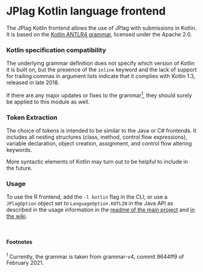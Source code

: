 # JPlag Kotlin language frontend

The JPlag Kotlin frontend allows the use of JPlag with submissions in Kotlin. <br>
It is based on the [Kotlin ANTLR4 grammar](https://github.com/antlr/grammars-v4/tree/master/kotlin/kotlin), licensed under the Apache 2.0.

### Kotlin specification compatibility

The underlying grammar definition does not specify which version of Kotlin it is built on, but the presence of the `inline` keyword and the lack of support for trailing commas in argument lists indicate that it complies with Kotlin 1.3, released in late 2018.

If there are any major updates or fixes to the grammar<a href="#footnote-1"><sup>1</sup></a>, they should surely be applied to this module as well. 


### Token Extraction

The choice of tokens is intended to be similar to the Java or C# frontends. It includes all nesting structures (class, method, control flow expressions), variable declaration, object creation, assignment, and control flow altering keywords.

More syntactic elements of Kotlin may turn out to be helpful to include in the future.

### Usage

To use the R frontend, add the `-l kotlin` flag in the CLI, or use a `JPlagOption` object set to `LanguageOption.KOTLIN` in the Java API as described in the usage information in the [readme of the main project](https://github.com/jplag/JPlag#usage) and [in the wiki](https://github.com/jplag/JPlag/wiki/1.-How-to-Use-JPlag).

<br>

#### Footnotes
<section id="footnote-1"><sup>1 </sup>Currently, the grammar is taken from grammar-v4, commit 9644ff9 of February 2021.</section>